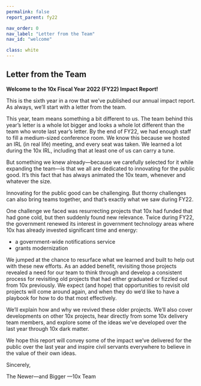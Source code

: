 ```yaml
---
permalink: false
report_parent: fy22

nav_order: 0
nav_label: "Letter from the Team"
nav_id: "welcome"

class: white
---
```

## Letter from the Team
**Welcome to the 10x Fiscal Year 2022 (FY22) Impact Report!**

This is the sixth year in a row that we’ve published our annual impact report. As always, we’ll start with a letter from the team.

This year, team means something a bit different to us. The team behind this year’s letter is a whole lot bigger and looks a whole lot different than the team who wrote last year’s letter. By the end of FY22, we had enough staff to fill a medium-sized conference room. We know this because we hosted an IRL (in real life) meeting, and every seat was taken. We learned a lot during the 10x IRL, including that at least one of us can carry a tune.

But something we knew already—because we carefully selected for it while expanding the team—is that we all are dedicated to innovating for the public good. It’s this fact that has always animated the 10x team, whenever and whatever the size.

Innovating for the public good can be challenging. But thorny challenges can also bring teams together, and that’s exactly what we saw during FY22.

One challenge we faced was resurrecting projects that 10x had funded that had gone cold, but then suddenly found new relevance. Twice during FY22, the government renewed its interest in government technology areas where 10x has already invested significant time and energy:

- a government-wide notifications service
- grants modernization

We jumped at the chance to resurface what we learned and built to help out with these new efforts. As an added benefit, revisiting those projects revealed a need for our team to think through and develop a consistent process for revisiting old projects that had either graduated or fizzled out from 10x previously. We expect (and hope) that opportunities to revisit old projects will come around again, and when they do we’d like to have a playbook for how to do that most effectively.

We’ll explain how and why we revived these older projects. We’ll also cover developments on other 10x projects, hear directly from some 10x delivery team members, and explore some of the ideas we’ve developed over the last year through 10x dark matter.

We hope this report will convey some of the impact we’ve delivered for the public over the last year and inspire civil servants everywhere to believe in the value of their own ideas.

Sincerely,

The Newer—and Bigger —10x Team

<img alt="" class="width-desktop" src="{{ '/assets/images/impact-reports/the-10x-team-22.png' | url }}">